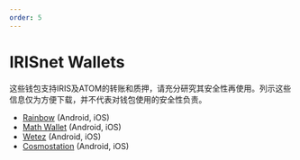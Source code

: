 ```yaml
---
order: 5
---
```


# IRISnet Wallets

这些钱包支持IRIS及ATOM的转账和质押，请充分研究其安全性再使用。列示这些信息仅为方便下载，并不代表对钱包使用的安全性负责。

- [Rainbow](https://www.rainbow.one/) (Android, iOS)
- [Math Wallet](http://www.mathwallet.org/en/) (Android, iOS)
- [Wetez](https://www.wetez.io/pc/homepage) (Android, iOS)
- [Cosmostation](https://www.cosmostation.io/) (Android, iOS)
